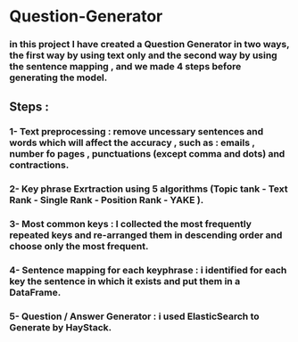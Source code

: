 # Question-Generator
### in this project I have created a Question Generator in two ways, the first way by using text only and the second way by using the sentence mapping ,  and we made 4 steps before generating the model.
## Steps :
### 1- Text preprocessing : remove uncessary sentences and words which will affect the accuracy , such as : emails , number fo pages , punctuations (except comma and dots) and contractions.

### 2- Key phrase Exrtraction using 5 algorithms (Topic tank - Text Rank - Single Rank - Position Rank - YAKE ).

### 3- Most common keys : I collected the most frequently repeated keys and re-arranged them in descending order and choose only the most frequent.

### 4- Sentence mapping for each keyphrase : i identified for each key the sentence in which it exists and put them in a DataFrame.

### 5- Question / Answer Generator : i used ElasticSearch to Generate by HayStack.
